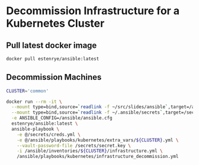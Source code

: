 # Decommission Infrastructure for a Kubernetes Cluster

## Pull latest docker image

```bash
docker pull estenrye/ansible:latest
```

## Decommission Machines

```bash
CLUSTER='common'

docker run --rm -it \
  --mount type=bind,source=`readlink -f ~/src/slides/ansible`,target=/ansible,readonly \
  --mount type=bind,source=`readlink -f ~/.ansible/secrets`,target=/secrets \
  -e ANSIBLE_CONFIG=/ansible/ansible.cfg
  estenrye/ansible:latest \
  ansible-playbook \
    -e @/secrets/creds.yml \
    -e @/ansible/playbooks/kubernetes/extra_vars/${CLUSTER}.yml \
    --vault-password-file /secrets/secret.key \
    -i /ansible/inventories/${CLUSTER}/infrastructure.yml \
    /ansible/playbooks/kubernetes/infrastructure_decommission.yml
```
